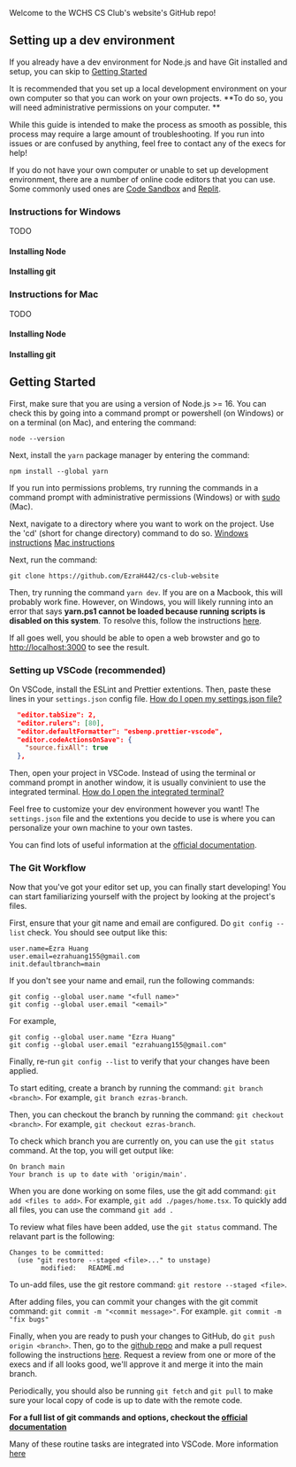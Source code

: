 Welcome to the WCHS CS Club's website's GitHub repo!

## Setting up a dev environment

If you already have a dev environment for Node.js and have Git installed and
setup, you can skip to [Getting Started](##Getting-Started)

It is recommended that you set up a local development environment on your own
computer so that you can work on your own projects. **To do so, you will need
administrative permissions on your computer. **

While this guide is intended to make the process as smooth as possible, this
process may require a large amount of troubleshooting. If you run into issues or
are confused by anything, feel free to contact any of the execs for help!

If you do not have your own computer or unable to set up development
environment, there are a number of online code editors that you can use. Some
commonly used ones are [Code Sandbox](https://codesandbox.io/) and
[Replit](https://replit.com/).

### Instructions for Windows

TODO

#### Installing Node

#### Installing git

### Instructions for Mac

TODO

#### Installing Node

#### Installing git

## Getting Started

First, make sure that you are using a version of Node.js >= 16. You can check
this by going into a command prompt or powershell (on Windows) or on a terminal
(on Mac), and entering the command:

`node --version`

Next, install the `yarn` package manager by entering the command:

`npm install --global yarn`

If you run into permissions problems, try running the commands in a command
prompt with administrative permissions (Windows) or with
[sudo](https://support.apple.com/en-ca/guide/terminal/apd5b0b6259-a7d4-4435-947d-0dff528912ba/mac)
(Mac).

Next, navigate to a directory where you want to work on the project. Use the
'cd' (short for change directory) command to do so.
[Windows instructions](https://www.digitalcitizen.life/command-prompt-how-use-basic-commands/#ftoc-heading-1)
[Mac instructions](https://www.macworld.com/article/221277/command-line-navigating-files-folders-mac-terminal.html)

Next, run the command:

`git clone https://github.com/EzraH442/cs-club-website`

Then, try running the command `yarn dev`. If you are on a Macbook, this will
probably work fine. However, on Windows, you will likely running into an error
that says **yarn.ps1 cannot be loaded because running scripts is disabled on
this system**. To resolve this, follow the instructions
[here](https://bobbyhadz.com/blog/yarn-cannot-be-loaded-running-scripts-disabled).

If all goes well, you should be able to open a web browster and go to
[http://localhost:3000](http://localhost:3000) to see the result.

### Setting up VSCode (recommended)

On VSCode, install the ESLint and Prettier extentions. Then, paste these lines
in your `settings.json` config file. [How do I open my settings.json file?](https://stackoverflow.com/questions/65908987/how-can-i-open-visual-studio-codes-settings-json-file)

```json
  "editor.tabSize": 2,
  "editor.rulers": [80],
  "editor.defaultFormatter": "esbenp.prettier-vscode",
  "editor.codeActionsOnSave": {
    "source.fixAll": true
  },
```

Then, open your project in VSCode. Instead of using the terminal or command
prompt in another window, it is usually convinient to use the integrated terminal.
[How do I open the integrated terminal?](https://code.visualstudio.com/docs/terminal/basics)

Feel free to customize your dev environment however you want! The
`settings.json` file and the extentions you decide to use is where
you can personalize your own machine to your own tastes.

You can find lots of useful information at the [official documentation](https://code.visualstudio.com/docs).

### The Git Workflow

Now that you've got your editor set up, you can finally start developing! You
can start familiarizing yourself with the project by looking at the project's
files.

First, ensure that your git name and email are configured. Do `git config --list` check.
You should see output like this:

```
user.name=Ezra Huang
user.email=ezrahuang155@gmail.com
init.defaultbranch=main
```

If you don't see your name and email, run the following commands:

```
git config --global user.name "<full name>"
git config --global user.email "<email>"
```

For example,

```
git config --global user.name "Ezra Huang"
git config --global user.email "ezrahuang155@gmail.com"
```

Finally, re-run `git config --list` to verify that your changes have been
applied.

To start editing, create a branch by running the command: `git branch <branch>`.
For example, `git branch ezras-branch`.

Then, you can checkout the branch by running the command: `git checkout <branch>`. For example, `git checkout ezras-branch`.

To check which branch you are currently on, you can use the `git status` command. At the top, you will get output like:

```
On branch main
Your branch is up to date with 'origin/main'.
```

When you are done working on some files, use the git add command: `git add <files to add>`. For example, `git add ./pages/home.tsx`. To quickly add all
files, you can use the command `git add .`

To review what files have been added, use the `git status` command. The relavant part is the following:

```
Changes to be committed:
  (use "git restore --staged <file>..." to unstage)
        modified:   README.md
```

To un-add files, use the git restore command: `git restore --staged <file>`.

After adding files, you can commit your changes with the git commit command:
`git commit -m "<commit message>"`. For example. `git commit -m "fix bugs"`

Finally, when you are ready to push your changes to GitHub, do `git push origin <branch>`. Then, go to the [github repo](https://github.com/EzraH442/cs-club-website) and make a pull request following the instructions [here](https://docs.github.com/en/pull-requests/collaborating-with-pull-requests/proposing-changes-to-your-work-with-pull-requests/creating-a-pull-request?tool=webui). Request a review from one or more of the execs and if all looks good, we'll approve it and merge it into the main branch.

Periodically, you should also be running `git fetch` and `git pull` to make sure your local copy of code is up to date with the remote code.

**For a full list of git commands and options, checkout the [official
documentation](https://git-scm.com/docs)**

Many of these routine tasks are integrated into VSCode. More information
[here](https://code.visualstudio.com/docs/sourcecontrol/overview)
